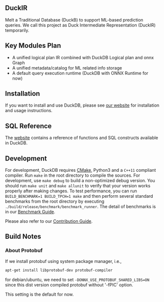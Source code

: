 ## DuckIR
Melt a Traditional Database (DuckB) to support ML-based prediction queries.
We call this project as Duck Intermediate Representation (DuckIR) temporarily.

## Key Modules Plan
* A unified logical plan IR combined with DuckDB Logical plan and onnx Graph
* A unified metadata/catalog for ML related info storage
* A default query execution runtime (DuckDB with ONNX Runtime for now)

## Installation
If you want to install and use DuckDB, please see [our website](https://www.duckdb.org) for installation and usage instructions.

## SQL Reference
The [website](https://duckdb.org/docs/sql/introduction) contains a reference of functions and SQL constructs available in DuckDB.

## Development 
For development, DuckDB requires [CMake](https://cmake.org), Python3 and a `C++11` compliant compiler. Run `make` in the root directory to compile the sources. For development, use `make debug` to build a non-optimized debug version. You should run `make unit` and `make allunit` to verify that your version works properly after making changes. To test performance, you can run `BUILD_BENCHMARK=1 BUILD_TPCH=1 make` and then perform several standard benchmarks from the root directory by executing `./build/release/benchmark/benchmark_runner`. The detail of benchmarks is in our [Benchmark Guide](benchmark/README.md).

Please also refer to our [Contribution Guide](CONTRIBUTING.md).

## Build Notes
### About Protobuf
If we install protobuf using system package manager, i.e.,
```bash
apt-get install libprotobuf-dev protobuf-compiler
```
for debian/ubuntu, we need to set `-DONNX_USE_PROTOBUF_SHARED_LIBS=ON` since this dist version compiled protobuf without '-fPIC' option.

This setting is the default for now.

